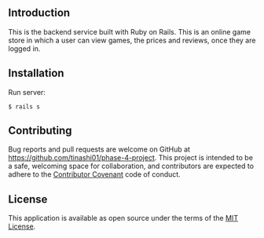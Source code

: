 ## Introduction
This is the backend service built with Ruby on Rails. This is an online game store in which a user can view games, the prices and reviews, once they are logged in.

## Installation
Run server:
    
    $ rails s


## Contributing

Bug reports and pull requests are welcome on GitHub at https://github.com/tinashi01/phase-4-project. This project is intended to be a safe, welcoming space for collaboration, and contributors are expected to adhere to the [Contributor Covenant](contributor-covenant.org) code of conduct.

## License

This application is available as open source under the terms of the [MIT License](http://opensource.org/licenses/MIT).
